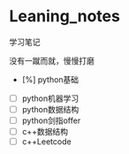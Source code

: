 # Leaning_notes

学习笔记

没有一蹴而就，慢慢打磨

- [%] python基础 
- [ ] python机器学习
- [ ] python数据结构
- [ ] python剑指offer
- [ ] c++数据结构
- [ ] c++Leetcode
